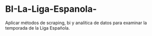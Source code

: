 # BI-La-Liga-Espanola-
Aplicar métodos de scraping, bi y analítica de datos para examinar la temporada de la Liga Española. 
